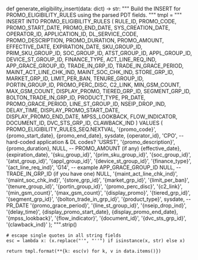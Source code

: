 
def generate_eligibility_insert(data: dict) -> str:
    """
    Build the INSERT for PROMO_ELIGIBILITY_RULES using
    the parsed PDT fields.
    """
    tmpl = """
INSERT INTO PROMO_ELIGIBILITY_RULES (
  RULE_ID,
  PROMO_CODE,
  PROMO_START_DATE,
  PROMO_END_DATE,
  SYS_CREATION_DATE,
  OPERATOR_ID,
  APPLICATION_ID,
  DL_SERVICE_CODE,
  PROMO_DESCRIPTION,
  PROMO_DURATION,
  PROMO_AMOUNT,
  EFFECTIVE_DATE,
  EXPIRATION_DATE,
  SKU_GROUP_ID,
  PRIM_SKU_GROUP_ID,
  SOC_GROUP_ID,
  ATST_GROUP_ID,
  APPL_GROUP_ID,
  DEVICE_ST_GROUP_ID,
  FINANCE_TYPE,
  ACT_LINE_REQ_IND,
  APP_GRACE_GROUP_ID,
  TRADE_IN_GRP_ID,
  TRADE_IN_GRACE_PERIOD,
  MAINT_ACT_LINE_CHK_IND,
  MAINT_SOC_CHK_IND,
  STORE_GRP_ID,
  MARKET_GRP_ID,
  LIMIT_PER_BAN,
  TENURE_GROUP_ID,
  PORTIN_GROUP_ID,
  PROMO_PERC_DISC,
  C2_LINK,
  MIN_GSM_COUNT,
  MAX_GSM_COUNT,
  DISPLAY_PROMO,
  TIERED_GRP_ID,
  SEGMENT_GRP_ID,
  BOLTON_TRADE_IN_GRP_ID,
  PRODUCT_TYPE,
  PR_DATE,
  PROMO_GRACE_PERIOD,
  LINE_ST_GROUP_ID,
  NSEIP_DROP_IND,
  DELAY_TIME,
  DISPLAY_PROMO_START_DATE,
  DISPLAY_PROMO_END_DATE,
  MPSS_LOOKBACK,
  FLOW_INDICATOR,
  DOCUMENT_ID,
  DVC_STS_GRP_ID,
  CLAWBACK_IND
) VALUES (
  PROMO_ELIGIBILITY_RULES_SEQ.NEXTVAL,
  '{promo_code}',
  {promo_start_date},
  {promo_end_date},
  sysdate,
  {operator_id},
  'CPO',           -- hard-coded application & DL codes?
  'USRST',
  '{promo_description}',
  {promo_duration},
  NULL,            -- PROMO_AMOUNT (if any)
  {effective_date},
  {expiration_date},
  '{sku_group_id}',
  '{prim_sku_group_id}',
  '{soc_group_id}',
  '{atst_group_id}',
  '{appl_group_id}',
  '{device_st_group_id}',
  '{finance_type}',
  '{act_line_req_ind}',
  'G14',           -- example APP_GRACE_GROUP_ID
  NULL,            -- TRADE_IN_GRP_ID (if you have one)
  NULL,
  '{maint_act_line_chk_ind}',
  '{maint_soc_chk_ind}',
  '{store_grp_id}',
  '{market_grp_id}',
  '{limit_per_ban}',
  '{tenure_group_id}',
  '{portin_group_id}',
  '{promo_perc_disc}',
  '{c2_link}',
  '{min_gsm_count}',
  '{max_gsm_count}',
  '{display_promo}',
  '{tiered_grp_id}',
  '{segment_grp_id}',
  '{bolton_trade_in_grp_id}',
  '{product_type}',
  sysdate,         -- PR_DATE
  '{promo_grace_period}',
  '{line_st_group_id}',
  '{nseip_drop_ind}',
  '{delay_time}',
  {display_promo_start_date},
  {display_promo_end_date},
  '{mpss_lookback}',
  '{flow_indicator}',
  '{document_id}',
  '{dvc_sts_grp_id}',
  '{clawback_ind}'
);
""".strip()

    # escape single quotes in all string fields
    esc = lambda x: (x.replace("'", "''") if isinstance(x, str) else x)

    return tmpl.format(**{k: esc(v) for k, v in data.items()})
